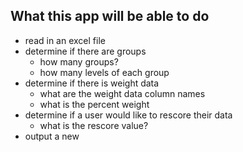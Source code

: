 

## What this app will be able to do

- read in an excel file
- determine if there are groups
  - how many groups?
  - how many levels of each group
- determine if there is weight data
  - what are the weight data column names
  - what is the percent weight
- determine if a user would like to rescore their data
  - what is the rescore value?
- output a new 